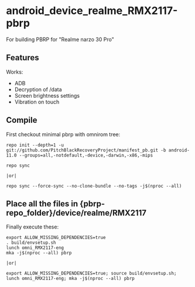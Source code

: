 # android_device_realme_RMX2117-pbrp
For building PBRP for "Realme narzo 30 Pro"

## Features

Works:

- ADB
- Decryption of /data
- Screen brightness settings
- Vibration on touch

## Compile

First checkout minimal pbrp with omnirom tree:

```
repo init --depth=1 -u git://github.com/PitchBlackRecoveryProject/manifest_pb.git -b android-11.0 --groups=all,-notdefault,-device,-darwin,-x86,-mips

repo sync

|or|

repo sync --force-sync --no-clone-bundle --no-tags -j$(nproc --all)
```
## Place all the files in {pbrp-repo_folder}/device/realme/RMX2117
Finally execute these:

```
export ALLOW_MISSING_DEPENDENCIES=true
. build/envsetup.sh
lunch omni_RMX2117-eng
mka -j$(nproc --all) pbrp

|or|

export ALLOW_MISSING_DEPENDENCIES=true; source build/envsetup.sh; lunch omni_RMX2117-eng; mka -j$(nproc --all) pbrp
```
